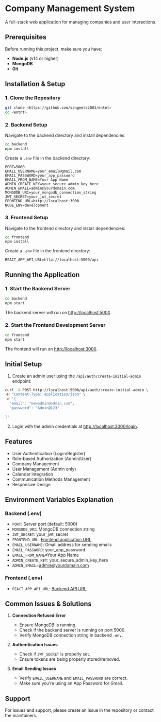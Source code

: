 # Company Management System

A full-stack web application for managing companies and user interactions.

## Prerequisites

Before running this project, make sure you have:

- **Node.js** (v14 or higher)
- **MongoDB**
- **Git**

## Installation & Setup

### 1. Clone the Repository
```bash
git clone <https://github.com/sangeeta2003/entnt>
cd <entnt>
```

### 2. Backend Setup

Navigate to the backend directory and install dependencies:
```bash
cd backend
npm install
```

Create a `.env` file in the backend directory:
```env
PORT=5000
EMAIL_USERNAME=your_email@gmail.com
EMAIL_PASSWORD=your_app_password
EMAIL_FROM_NAME=Your App Name
ADMIN_CREATE_KEY=your_secure_admin_key_here
ADMIN_EMAIL=admin@yourdomain.com
MONGODB_URI=your_mongodb_connection_string
JWT_SECRET=your_jwt_secret
FRONTEND_URL=http://localhost:3000
NODE_ENV=development
```

### 3. Frontend Setup

Navigate to the frontend directory and install dependencies:
```bash
cd frontend
npm install
```

Create a `.env` file in the frontend directory:
```env
REACT_APP_API_URL=http://localhost:5000/api
```

## Running the Application

### 1. Start the Backend Server
```bash
cd backend
npm start
```
The backend server will run on [http://localhost:5000](http://localhost:5000).

### 2. Start the Frontend Development Server
```bash
cd frontend
npm start
```
The frontend will run on [http://localhost:3000](http://localhost:3000).

## Initial Setup

1. Create an admin user using the `/api/auth/create-initial-admin` endpoint:
```bash
curl -X POST http://localhost:5000/api/auth/create-initial-admin \
-H "Content-Type: application/json" \
-d '{
  "email": "newadmin@admin.com",
  "password": "Admin@123"
  
}'
```

2. Login with the admin credentials at [http://localhost:3000/login](http://localhost:3000/login).

## Features

- User Authentication (Login/Register)
- Role-based Authorization (Admin/User)
- Company Management
- User Management (Admin only)
- Calendar Integration
- Communication Methods Management
- Responsive Design

## Environment Variables Explanation

### Backend (.env)
- `PORT`: Server port (default: 5000)
- `MONGODB_URI`: MongoDB connection string
- `JWT_SECRET`: your_jwt_secret
- `FRONTEND_URL`: [Frontend application URL](http://localhost:3000)
- `EMAIL_USERNAME`: Gmail address for sending emails
- `EMAIL_PASSWORD`: your_app_password
- `EMAIL_FROM_NAME`=Your App Name 
- `ADMIN_CREATE_KEY`: your_secure_admin_key_here
- `ADMIN_EMAIL`=admin@yourdomain.com 

### Frontend (.env)
- `REACT_APP_API_URL`: [Backend API URL](http://localhost:5000/api)

## Common Issues & Solutions

1. **Connection Refused Error**
   - Ensure MongoDB is running.
   - Check if the backend server is running on port 5000.
   - Verify MongoDB connection string in backend `.env`.

2. **Authentication Issues**
   - Check if `JWT_SECRET` is properly set.
   - Ensure tokens are being properly stored/removed.

3. **Email Sending Issues**
   - Verify `EMAIL_USERNAME` and `EMAIL_PASSWORD` are correct.
   - Make sure you're using an App Password for Gmail.

## Support

For issues and support, please create an issue in the repository or contact the maintainers.
